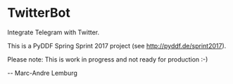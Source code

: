 TwitterBot
==========

Integrate Telegram with Twitter.

This is a PyDDF Spring Sprint 2017 project (see http://pyddf.de/sprint2017).

Please note: This is work in progress and not ready for production :-)

--
Marc-Andre Lemburg
